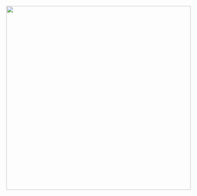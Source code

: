 <p align="center"><img width="500" src="https://user-images.githubusercontent.com/51734162/144725427-849a34ea-0808-48ed-b268-a1c80b81caba.gif"></p>

